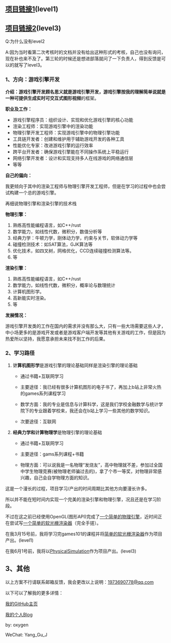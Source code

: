 
## [项目链接1](https://github.com/Yang-Junjie/Bmp-Rasterization-Renderer)(level1)   

## [项目链接2](https://github.com/Yang-Junjie/PhysicalSimulation)(level3)     
  
Q:为什么没有level2  

A:因为当时看第二次考核时的文档并没有给出这种形式的考核，自己也没有询问，现在补也来不及了。第三轮的时候还是想进部落就问了一下负责人，得到反馈是可以的就写了level3。  

### 1、方向：游戏引擎开发

**介绍：**游戏引擎开发顾名思义就是游戏引擎开发，游戏引擎按我的理解简单说就是**一种可提供生成实时可交互式图形视频**的框架。

**职业及工作：**

- 游戏引擎程序员：组织设计、实现和优化游戏引擎的核心功能
- 渲染工程师：实现游戏引擎中的渲染功能
- 物理引擎开发工程师：实现游戏引擎中的物理引擎功能
- 工具链开发者：创建和维护用于辅助游戏开发的各种工具
- 性能优化专家：改进游戏引擎的运行效率
- 跨平台开发者：确保游戏引擎能在不同操作系统上平稳运行
- 网络引擎开发者：设计和实现支持多人在线游戏的网络通信层
- 等等

**自己的偏向：**

我更倾向于其中的渲染工程师与物理引擎开发工程师，但是在学习的过程中也会尝试构建一个总的游戏引擎。

再细说物理引擎和渲染引擎的技术栈

**物理引擎：**

1. 熟练高性能编程语言，如C++/rust
2. 数学能力，如线性代数，微积分，数值分析等
3. 经典力学：牛顿力学，刚体动力学，约束与关节，软体动力学等
4. 碰撞检测技术：如SAT算法，GJK算法等
5. 优化技术，如四叉树，网格优化，CCD连续碰撞检测算法等。
6. 等

**渲染引擎：**

1. 熟练高性能编程语言，如C++/rust
2. 数学能力，如线性代数，微积分，概率论与数理统计
3. 计算机图形学。
4. 高新能实时渲染。
5. 等

**发展情况：**

游戏引擎开发类的工作在国内的需求并没有那么大，只有一些大场需要这些人才，中小场更多的是游戏开发或者是游戏客户端开发等其他有关游戏的工作，但是因为热爱所以坚持，我愿意承担未来找不到工作的后果。

### 2、学习路径

1. **计算机图形学**是游戏引擎的理论基础同样是渲染引擎的理论基础

   - 通过书籍+互联网学习

   -  主要途径：我已经有很多计算机图形的电子书了，再加上b站上非常火热的games系列课程学习

   -  数学方面：我的专业是信息与计算科学，这是我们学校金融数学与统计学院下的专业跟着学校来，我还会在b站上学习一些其他的数学知识。

    - 次要途径：互联网

2. **经典力学和计算物理学**是物理引擎的理论基础

   - 通过书籍+互联网学习

   -  主要途径：gams系列课程+书籍

   -  物理方面：可以说我是一名物理“发烧友”，高中物理就不差，参加过全国中学生物理竞赛(被物理老师骗过去的)，拿了个市一等奖，对物理非常感兴趣，自己会自学物理方面的知识。

这是一个漫长的过程，项目学习/产出的时间周期比其他方向要漫长许多。

所以并不能在短时间内实现一个完美的渲染引擎和物理引擎，况且还是在学习阶段。

不过在这之前已经使用OpenGL(图形API)完成了[一个简单的物理引擎](https://github.com/Yang-Junjie/PhysicsEngine)，近时间正在尝试写[一个简单的软光栅渲染器](https://github.com/Yang-Junjie/Bmp-Computer-Graphyics)（完全手搓）。

在我3月15号前，我将学习完games101的课程并将[简单的软光栅渲染器](https://github.com/Yang-Junjie/Bmp-Computer-Graphyics)作为项目产出。(level1)  

在我6月1号前，我将以[PhysicalSimulation](https://github.com/Yang-Junjie/PhysicalSimulation)作为项目产出。(level3)  
## 3、其他
以上方案不行请联系邮箱反馈，我会更改以上说明：1973690778@qq.com

以下可以了解我的更多详情：

[我的GitHub主页](https://github.com/Yang-Junjie)

[我的个人Blog](http://beisent.com/)






by: oxygen

WeChat: Yang_Gu_J
